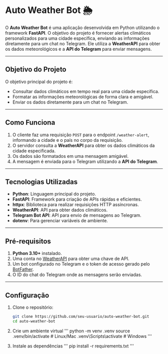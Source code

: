 # Auto Weather Bot 🌦️

O **Auto Weather Bot** é uma aplicação desenvolvida em Python utilizando o framework **FastAPI**. O objetivo do projeto é fornecer alertas climáticos personalizados para uma cidade específica, enviando as informações diretamente para um chat no Telegram. Ele utiliza a **WeatherAPI** para obter os dados meteorológicos e a **API do Telegram** para enviar mensagens.

---

## **Objetivo do Projeto**
O objetivo principal do projeto é:
- Consultar dados climáticos em tempo real para uma cidade específica.
- Formatar as informações meteorológicas de forma clara e amigável.
- Enviar os dados diretamente para um chat no Telegram.

---

## **Como Funciona**
1. O cliente faz uma requisição `POST` para o endpoint `/weather-alert`, informando a cidade e o país no corpo da requisição.
2. O servidor consulta a **WeatherAPI** para obter os dados climáticos da cidade especificada.
3. Os dados são formatados em uma mensagem amigável.
4. A mensagem é enviada para o Telegram utilizando a **API do Telegram**.

---

## **Tecnologias Utilizadas**
- **Python**: Linguagem principal do projeto.
- **FastAPI**: Framework para criação de APIs rápidas e eficientes.
- **httpx**: Biblioteca para realizar requisições HTTP assíncronas.
- **WeatherAPI**: API para obter dados climáticos.
- **Telegram Bot API**: API para envio de mensagens ao Telegram.
- **dotenv**: Para gerenciar variáveis de ambiente.

---

## **Pré-requisitos**
1. **Python 3.10+** instalado.
2. Uma conta no [WeatherAPI](https://www.weatherapi.com/) para obter uma chave de API.
3. Um bot configurado no Telegram e o token de acesso gerado pelo [BotFather](https://core.telegram.org/bots#botfather).
4. O ID do chat do Telegram onde as mensagens serão enviadas.

---

## **Configuração**
1. Clone o repositório:
   ```bash
   git clone https://github.com/seu-usuario/auto-weather-bot.git
   cd auto-weather-bot
2. Crie um ambiente virtual
  ''' python -m venv .venv
source .venv/bin/activate  # Linux/Mac
.venv\Scripts\activate     # Windows
'''

4. Instale as dependências
'''
pip install -r requirements.txt
'''
